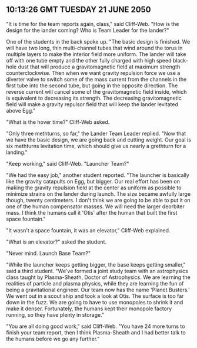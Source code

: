 ## 10:13:26 GMT TUESDAY 21 JUNE 2050
"It is time for the team reports again, class," said Cliff-Web. "How is the design for the lander coming? Who is Team Leader for the lander?"

One of the students in the back spoke up. "The basic design is finished. We will have two long, thin multi-channel tubes that wind around the torus in multiple layers to make the interior field more uniform. The lander will take off with one tube empty and the other fully charged with high speed black-hole dust that will produce a gravitomagnetic field at maximum strength counterclockwise. Then when we want gravity repulsion force we use a diverter valve to switch some of the mass current from the channels in the first tube into the second tube, but going in the opposite direction. The reverse current will cancel some of the gravitomagnetic field inside, which is equivalent to decreasing its strength. The decreasing gravitomagnetic field will make a gravity repulsor field that will keep the lander levitated above Egg."

"What is the hover time?" Cliff-Web asked.

"Only three methturns, so far," the Lander Team Leader replied. "Now that we have the basic design, we are going back and cutting weight. Our goal is six methturns levitation time, which should give us nearly a grethturn for a landing."

"Keep working," said Cliff-Web. "Launcher Team?"

"We had the easy job," another student reported. "The launcher is basically like the gravity catapults on Egg, but bigger. Our real effort has been on making the gravity repulsion field at the center as uniform as possible to minimize strains on the lander during launch. The size became awfully large though, twenty centimeters. I don't think we are going to be able to put it on one of the human compensator masses. We will need the larger deorbiter mass. I think the humans call it 'Otis' after the human that built the first space fountain."

"It wasn't a space fountain, it was an elevator," Cliff-Web explained.

"What is an elevator?" asked the student.

"Never mind. Launch Base Team?"

"While the launcher keeps getting bigger, the base keeps getting smaller," said a third student. "We've formed a joint study team with an astrophysics class taught by Plasma-Sheath, Doctor of Astrophysics. We are learning the realities of particle and plasma physics, while they are learning the fun of being a gravitational engineer. Our team now has the name 'Planet Busters.' We went out in a scout ship and took a look at Otis. The surface is too far down in the fuzz. We are going to have to use monopoles to shrink it and make it denser. Fortunately, the humans kept their monopole factory running, so they have plenty in storage."

"You are all doing good work," said Cliff-Web. "You have 24 more turns to finish your team report, then I think Plasma-Sheath and I had better talk to the humans before we go any further."